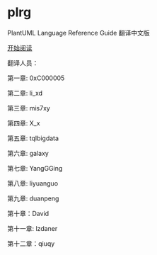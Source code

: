 plrg
====

PlantUML Language Reference Guide  翻译中文版

[开始阅读](book/index.md)


翻译人员：

第一章: 0xC000005

第二章: li_xd

第三章: mis7xy

第四章: X_x

第五章: tqlbigdata

第六章: galaxy

第七章: YangGGing

第八章: liyuanguo

第九章: duanpeng

第十章：David

第十一章: lzdaner

第十二章：qiuqy



